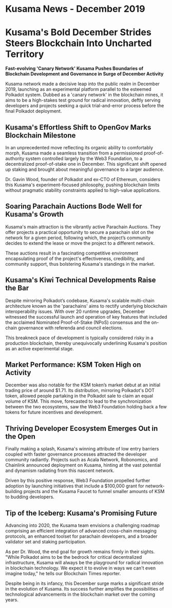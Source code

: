 # Kusama News - December 2019

# Kusama's Bold December Strides Steers Blockchain Into Uncharted Territory

**Fast-evolving 'Canary Network' Kusama Pushes Boundaries of Blockchain Development and Governance in Surge of December Activity**

Kusama network made a decisive leap into the public realm in December 2019, launching as an experimental platform parallel to the esteemed Polkadot system. Dubbed as a 'canary network' in the blockchain mines, it aims to be a high-stakes test ground for radical innovation, deftly serving developers and projects seeking a quick trial-and-error process before the final Polkadot deployment.

## Kusama's Effortless Shift to OpenGov Marks Blockchain Milestone

In an unprecedented move reflecting its organic ability to comfortably morph, Kusama made a seamless transition from a permissioned proof-of-authority system controlled largely by the Web3 Foundation, to a decentralized proof-of-stake one in December. This significant shift opened up staking and brought about meaningful governance to a larger audience. 

Dr. Gavin Wood, founder of Polkadot and ex-CTO of Ethereum, considers this Kusama's experiment-focused philosophy, pushing blockchain limits without pragmatic stability constraints applied to high-value applications.  

## Soaring Parachain Auctions Bode Well for Kusama's Growth

Kusama's main attraction is the vibrantly active Parachain Auctions. They offer projects a practical opportunity to secure a parachain slot on the network for a given period, following which, the project’s community decides to extend the lease or move the project to a different network. 

These auctions result in a fascinating competitive environment encapsulating proof of the project's effectiveness, credibility, and community support, thus bolstering Kusama's standings in the market. 

## Kusama's Kiwi Technical Developments Raise the Bar

Despite mirroring Polkadot’s codebase, Kusama's scalable multi-chain architecture known as the 'parachains' aims to rectify underlying blockchain interoperability issues. With over 20 runtime upgrades, December witnessed the successful launch and operation of key features that included the acclaimed Nominated Proof-of-Stake (NPoS) consensus and the on-chain governance with referenda and council elections.

This breakneck pace of development is typically considered risky in a production blockchain, thereby unequivocally underlining Kusama's position as an active experimental stage.

## Market Performance: KSM Token High on Activity

December was also notable for the KSM token’s market debut at an initial trading price of around $1.71. Its distribution, mirroring Polkadot's DOT token, allowed people partaking in the Polkadot sale to claim an equal volume of KSM. This move, forecasted to lead to the synchronization between the two ecosystems, saw the Web3 Foundation holding back a few tokens for future incentives and development.

## Thriving Developer Ecosystem Emerges Out in the Open

Finally making a splash, Kusama's winning attribute of low entry barriers coupled with faster governance processes attracted the developer community radiantly. Projects such as Acala Network, Robonomics, and Chainlink announced deployment on Kusama, hinting at the vast potential and dynamism radiating from this nascent network.

Driven by this positive response, Web3 Foundation propelled further adoption by launching initiatives that include a $100,000 grant for network-building projects and the Kusama Faucet to funnel smaller amounts of KSM to budding developers.

## Tip of the Iceberg: Kusama's Promising Future

Advancing into 2020, the Kusama team envisions a challenging roadmap comprising an efficient integration of advanced cross-chain messaging protocols, an enhanced toolset for parachain developers, and a broader validator set and staking participation.

As per Dr. Wood, the end goal for growth remains firmly in their sights. "While Polkadot aims to be the bedrock for critical decentralized infrastructure, Kusama will always be the playground for radical innovation in blockchain technology. We expect it to evolve in ways we can't even imagine today," he tells our Blockchain Times reporter.

Despite being in its infancy, this December surge marks a significant stride in the evolution of Kusama. Its success further amplifies the possibilities of technological advancements in the blockchain market over the coming years.
